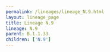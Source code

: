 ```yaml
---
permalink: /lineages/lineage_N.9.html
layout: lineage_page
title: Lineage N.9
lineage: N.9
parent: B.1.1.33
children: ['N.9']
---
```

